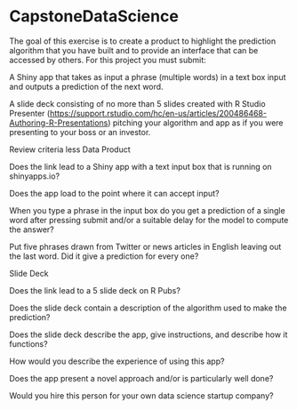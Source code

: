 # CapstoneDataScience
The goal of this exercise is to create a product to highlight the prediction algorithm that you have built and to provide an interface that can be accessed by others. For this project you must submit:

A Shiny app that takes as input a phrase (multiple words) in a text box input and outputs a prediction of the next word.

A slide deck consisting of no more than 5 slides created with R Studio Presenter (https://support.rstudio.com/hc/en-us/articles/200486468-Authoring-R-Presentations) pitching your algorithm and app as if you were presenting to your boss or an investor.

Review criteria
less 
Data Product

Does the link lead to a Shiny app with a text input box that is running on shinyapps.io?

Does the app load to the point where it can accept input?

When you type a phrase in the input box do you get a prediction of a single word after pressing submit and/or a suitable delay for the model to compute the answer?

Put five phrases drawn from Twitter or news articles in English leaving out the last word. Did it give a prediction for every one?

Slide Deck

Does the link lead to a 5 slide deck on R Pubs?

Does the slide deck contain a description of the algorithm used to make the prediction?

Does the slide deck describe the app, give instructions, and describe how it functions?

How would you describe the experience of using this app?

Does the app present a novel approach and/or is particularly well done?

Would you hire this person for your own data science startup company?
